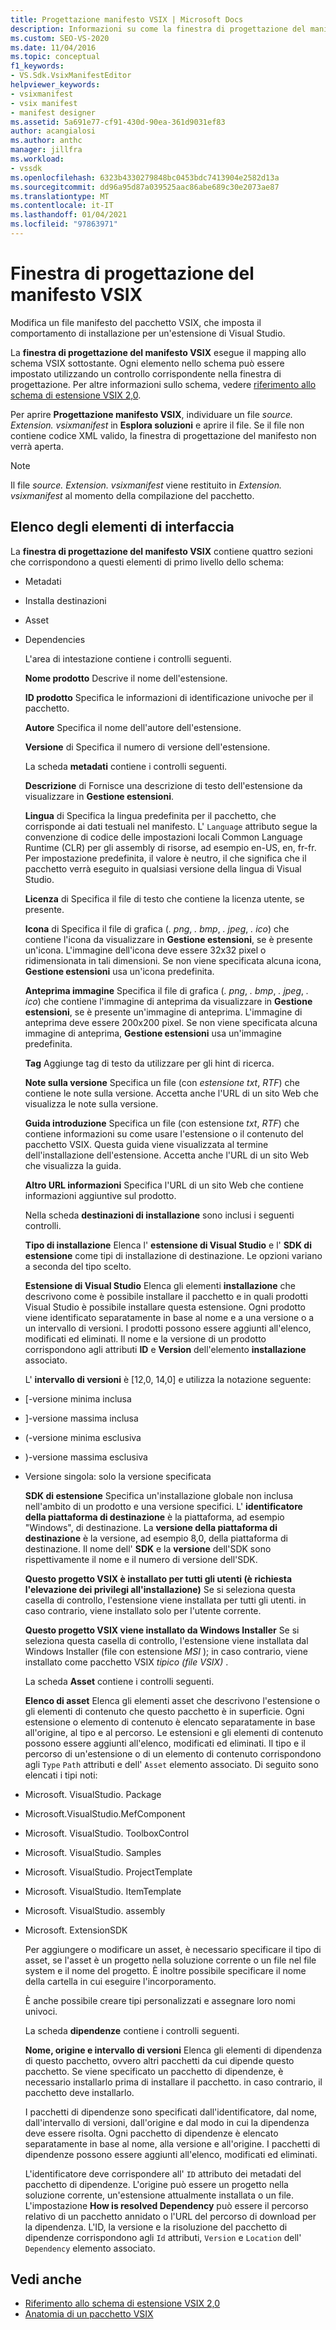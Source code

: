 ```yaml
---
title: Progettazione manifesto VSIX | Microsoft Docs
description: Informazioni su come la finestra di progettazione del manifesto VSIX modifica un file manifesto del pacchetto VSIX, che imposta il comportamento di installazione per un'estensione di Visual Studio.
ms.custom: SEO-VS-2020
ms.date: 11/04/2016
ms.topic: conceptual
f1_keywords:
- VS.Sdk.VsixManifestEditor
helpviewer_keywords:
- vsixmanifest
- vsix manifest
- manifest designer
ms.assetid: 5a691e77-cf91-430d-90ea-361d9031ef83
author: acangialosi
ms.author: anthc
manager: jillfra
ms.workload:
- vssdk
ms.openlocfilehash: 6323b4330279848bc0453bdc7413904e2582d13a
ms.sourcegitcommit: dd96a95d87a039525aac86abe689c30e2073ae87
ms.translationtype: MT
ms.contentlocale: it-IT
ms.lasthandoff: 01/04/2021
ms.locfileid: "97863971"
---
```

# <a name="vsix-manifest-designer"></a>Finestra di progettazione del manifesto VSIX
Modifica un file manifesto del pacchetto VSIX, che imposta il comportamento di installazione per un'estensione di Visual Studio.

 La **finestra di progettazione del manifesto VSIX** esegue il mapping allo schema VSIX sottostante. Ogni elemento nello schema può essere impostato utilizzando un controllo corrispondente nella finestra di progettazione. Per altre informazioni sullo schema, vedere [riferimento allo schema di estensione VSIX 2,0](../extensibility/vsix-extension-schema-2-0-reference.md).

 Per aprire **Progettazione manifesto VSIX**, individuare un file *source. Extension. vsixmanifest* in **Esplora soluzioni** e aprire il file. Se il file non contiene codice XML valido, la finestra di progettazione del manifesto non verrà aperta.

> [!NOTE]
> Il file *source. Extension. vsixmanifest* viene restituito in *Extension. vsixmanifest* al momento della compilazione del pacchetto.

## <a name="uielement-list"></a>Elenco degli elementi di interfaccia
 La **finestra di progettazione del manifesto VSIX** contiene quattro sezioni che corrispondono a questi elementi di primo livello dello schema:

- Metadati

- Installa destinazioni

- Asset

- Dependencies

  L'area di intestazione contiene i controlli seguenti.

  **Nome prodotto** Descrive il nome dell'estensione.

  **ID prodotto** Specifica le informazioni di identificazione univoche per il pacchetto.

  **Autore** Specifica il nome dell'autore dell'estensione.

  **Versione** di Specifica il numero di versione dell'estensione.

  La scheda **metadati** contiene i controlli seguenti.

  **Descrizione** di Fornisce una descrizione di testo dell'estensione da visualizzare in **Gestione estensioni**.

  **Lingua** di Specifica la lingua predefinita per il pacchetto, che corrisponde ai dati testuali nel manifesto. L' `Language` attributo segue la convenzione di codice delle impostazioni locali Common Language Runtime (CLR) per gli assembly di risorse, ad esempio en-US, en, fr-fr. Per impostazione predefinita, il valore è neutro, il che significa che il pacchetto verrà eseguito in qualsiasi versione della lingua di Visual Studio.

  **Licenza** di Specifica il file di testo che contiene la licenza utente, se presente.

  **Icona** di Specifica il file di grafica (*. png*, *. bmp*, *. jpeg*, *. ico*) che contiene l'icona da visualizzare in **Gestione estensioni**, se è presente un'icona. L'immagine dell'icona deve essere 32x32 pixel o ridimensionata in tali dimensioni. Se non viene specificata alcuna icona, **Gestione estensioni** usa un'icona predefinita.

  **Anteprima immagine** Specifica il file di grafica (*. png*, *. bmp*, *. jpeg*, *. ico*) che contiene l'immagine di anteprima da visualizzare in **Gestione estensioni**, se è presente un'immagine di anteprima. L'immagine di anteprima deve essere 200x200 pixel. Se non viene specificata alcuna immagine di anteprima, **Gestione estensioni** usa un'immagine predefinita.

  **Tag** Aggiunge tag di testo da utilizzare per gli hint di ricerca.

  **Note sulla versione** Specifica un file (con *estensione txt*, *RTF*) che contiene le note sulla versione. Accetta anche l'URL di un sito Web che visualizza le note sulla versione.

  **Guida introduzione** Specifica un file (con estensione *txt*, *RTF*) che contiene informazioni su come usare l'estensione o il contenuto del pacchetto VSIX. Questa guida viene visualizzata al termine dell'installazione dell'estensione. Accetta anche l'URL di un sito Web che visualizza la guida.

  **Altro URL informazioni** Specifica l'URL di un sito Web che contiene informazioni aggiuntive sul prodotto.

  Nella scheda **destinazioni di installazione** sono inclusi i seguenti controlli.

  **Tipo di installazione** Elenca l' **estensione di Visual Studio** e l' **SDK di estensione** come tipi di installazione di destinazione. Le opzioni variano a seconda del tipo scelto.

  **Estensione di Visual Studio** Elenca gli elementi **installazione** che descrivono come è possibile installare il pacchetto e in quali prodotti Visual Studio è possibile installare questa estensione. Ogni prodotto viene identificato separatamente in base al nome e a una versione o a un intervallo di versioni. I prodotti possono essere aggiunti all'elenco, modificati ed eliminati. Il nome e la versione di un prodotto corrispondono agli attributi **ID** e **Version** dell'elemento **installazione** associato.

  L' **intervallo di versioni** è [12,0, 14,0] e utilizza la notazione seguente:

- [-versione minima inclusa

- ]-versione massima inclusa

- (-versione minima esclusiva

- )-versione massima esclusiva

- Versione singola: solo la versione specificata

  **SDK di estensione** Specifica un'installazione globale non inclusa nell'ambito di un prodotto e una versione specifici. L' **identificatore della piattaforma di destinazione** è la piattaforma, ad esempio "Windows", di destinazione. La **versione della piattaforma di destinazione** è la versione, ad esempio 8,0, della piattaforma di destinazione. Il nome dell' **SDK** e la **versione** dell'SDK sono rispettivamente il nome e il numero di versione dell'SDK.

  **Questo progetto VSIX è installato per tutti gli utenti (è richiesta l'elevazione dei privilegi all'installazione)** Se si seleziona questa casella di controllo, l'estensione viene installata per tutti gli utenti. in caso contrario, viene installato solo per l'utente corrente.

  **Questo progetto VSIX viene installato da Windows Installer** Se si seleziona questa casella di controllo, l'estensione viene installata dal Windows Installer (file con estensione *MSI* ); in caso contrario, viene installato come pacchetto VSIX *tipico (file VSIX)* .

  La scheda **Asset** contiene i controlli seguenti.

  **Elenco di asset** Elenca gli elementi asset che descrivono l'estensione o gli elementi di contenuto che questo pacchetto è in superficie. Ogni estensione o elemento di contenuto è elencato separatamente in base all'origine, al tipo e al percorso. Le estensioni e gli elementi di contenuto possono essere aggiunti all'elenco, modificati ed eliminati. Il tipo e il percorso di un'estensione o di un elemento di contenuto corrispondono agli `Type` `Path` attributi e dell' `Asset` elemento associato. Di seguito sono elencati i tipi noti:

- Microsoft. VisualStudio. Package

- Microsoft.VisualStudio.MefComponent

- Microsoft. VisualStudio. ToolboxControl

- Microsoft. VisualStudio. Samples

- Microsoft. VisualStudio. ProjectTemplate

- Microsoft. VisualStudio. ItemTemplate

- Microsoft. VisualStudio. assembly

- Microsoft. ExtensionSDK

  Per aggiungere o modificare un asset, è necessario specificare il tipo di asset, se l'asset è un progetto nella soluzione corrente o un file nel file system e il nome del progetto. È inoltre possibile specificare il nome della cartella in cui eseguire l'incorporamento.

  È anche possibile creare tipi personalizzati e assegnare loro nomi univoci.

  La scheda **dipendenze** contiene i controlli seguenti.

  **Nome, origine e intervallo di versioni** Elenca gli elementi di dipendenza di questo pacchetto, ovvero altri pacchetti da cui dipende questo pacchetto. Se viene specificato un pacchetto di dipendenze, è necessario installarlo prima di installare il pacchetto. in caso contrario, il pacchetto deve installarlo.

  I pacchetti di dipendenze sono specificati dall'identificatore, dal nome, dall'intervallo di versioni, dall'origine e dal modo in cui la dipendenza deve essere risolta. Ogni pacchetto di dipendenze è elencato separatamente in base al nome, alla versione e all'origine. I pacchetti di dipendenze possono essere aggiunti all'elenco, modificati ed eliminati.

  L'identificatore deve corrispondere all' `ID` attributo dei metadati del pacchetto di dipendenze. L'origine può essere un progetto nella soluzione corrente, un'estensione attualmente installata o un file. L'impostazione **How is resolved Dependency** può essere il percorso relativo di un pacchetto annidato o l'URL del percorso di download per la dipendenza. L'ID, la versione e la risoluzione del pacchetto di dipendenze corrispondono agli `Id` attributi, `Version` e `Location` dell' `Dependency` elemento associato.

## <a name="see-also"></a>Vedi anche
- [Riferimento allo schema di estensione VSIX 2,0](../extensibility/vsix-extension-schema-2-0-reference.md)
- [Anatomia di un pacchetto VSIX](../extensibility/anatomy-of-a-vsix-package.md)
